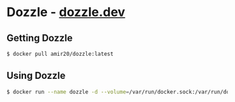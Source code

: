 # Dozzle - [dozzle.dev](https://dozzle.dev/)

## Getting Dozzle

```bash
$ docker pull amir20/dozzle:latest
```

## Using Dozzle

```bash
$ docker run --name dozzle -d --volume=/var/run/docker.sock:/var/run/docker.sock -p 8888:8080 amir20/dozzle:latest
```